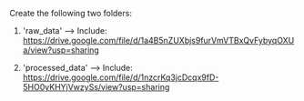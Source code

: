 Create the following two folders:

1) 'raw_data' --> Include: https://drive.google.com/file/d/1a4B5nZUXbjs9furVmVTBxQvFybyqOXUa/view?usp=sharing

2) 'processed_data' --> Include: https://drive.google.com/file/d/1nzcrKq3jcDcqx9fD-5HO0yKHYjVwzySs/view?usp=sharing

